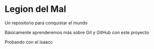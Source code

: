# Legion del Mal
Un repositorio para conquistar el mundo

Básicamente aprenderemos más sobre Git y GitHub con este proyecto

Probando con el isaacc